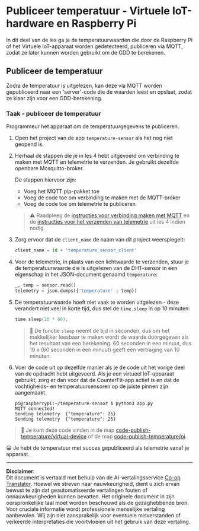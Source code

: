 <!--
CO_OP_TRANSLATOR_METADATA:
{
  "original_hash": "4efc74299e19f5d08f2f3f34451a11ba",
  "translation_date": "2025-08-27T21:04:05+00:00",
  "source_file": "2-farm/lessons/1-predict-plant-growth/single-board-computer-temp-publish.md",
  "language_code": "nl"
}
-->
# Publiceer temperatuur - Virtuele IoT-hardware en Raspberry Pi

In dit deel van de les ga je de temperatuurwaarden die door de Raspberry Pi of het Virtuele IoT-apparaat worden gedetecteerd, publiceren via MQTT, zodat ze later kunnen worden gebruikt om de GDD te berekenen.

## Publiceer de temperatuur

Zodra de temperatuur is uitgelezen, kan deze via MQTT worden gepubliceerd naar een 'server'-code die de waarden leest en opslaat, zodat ze klaar zijn voor een GDD-berekening.

### Taak - publiceer de temperatuur

Programmeur het apparaat om de temperatuurgegevens te publiceren.

1. Open het project van de app `temperature-sensor` als het nog niet geopend is.

1. Herhaal de stappen die je in les 4 hebt uitgevoerd om verbinding te maken met MQTT en telemetrie te verzenden. Je gebruikt dezelfde openbare Mosquitto-broker.

    De stappen hiervoor zijn:

    - Voeg het MQTT pip-pakket toe
    - Voeg de code toe om verbinding te maken met de MQTT-broker
    - Voeg de code toe om telemetrie te publiceren

    > ⚠️ Raadpleeg de [instructies voor verbinding maken met MQTT](../../../1-getting-started/lessons/4-connect-internet/single-board-computer-mqtt.md) en de [instructies voor het verzenden van telemetrie](../../../1-getting-started/lessons/4-connect-internet/single-board-computer-telemetry.md) uit les 4 indien nodig.

1. Zorg ervoor dat de `client_name` de naam van dit project weerspiegelt:

    ```python
    client_name = id + 'temperature_sensor_client'
    ```

1. Voor de telemetrie, in plaats van een lichtwaarde te verzenden, stuur je de temperatuurwaarde die is uitgelezen van de DHT-sensor in een eigenschap in het JSON-document genaamd `temperature`:

    ```python
    _, temp = sensor.read()
    telemetry = json.dumps({'temperature' : temp})
    ```

1. De temperatuurwaarde hoeft niet vaak te worden uitgelezen - deze verandert niet veel in korte tijd, dus stel de `time.sleep` in op 10 minuten:

    ```cpp
    time.sleep(10 * 60);
    ```

    > 💁 De functie `sleep` neemt de tijd in seconden, dus om het makkelijker leesbaar te maken wordt de waarde doorgegeven als het resultaat van een berekening. 60 seconden in een minuut, dus 10 x (60 seconden in een minuut) geeft een vertraging van 10 minuten.

1. Voer de code uit op dezelfde manier als je de code uit het vorige deel van de opdracht hebt uitgevoerd. Als je een virtueel IoT-apparaat gebruikt, zorg er dan voor dat de CounterFit-app actief is en dat de vochtigheids- en temperatuursensoren op de juiste pinnen zijn aangemaakt.

    ```output
    pi@raspberrypi:~/temperature-sensor $ python3 app.py
    MQTT connected!
    Sending telemetry  {"temperature": 25}
    Sending telemetry  {"temperature": 25}
    ```

> 💁 Je kunt deze code vinden in de map [code-publish-temperature/virtual-device](../../../../../2-farm/lessons/1-predict-plant-growth/code-publish-temperature/virtual-device) of de map [code-publish-temperature/pi](../../../../../2-farm/lessons/1-predict-plant-growth/code-publish-temperature/pi).

😀 Je hebt de temperatuur met succes gepubliceerd als telemetrie vanaf je apparaat.

---

**Disclaimer**:  
Dit document is vertaald met behulp van de AI-vertalingsservice [Co-op Translator](https://github.com/Azure/co-op-translator). Hoewel we streven naar nauwkeurigheid, dient u zich ervan bewust te zijn dat geautomatiseerde vertalingen fouten of onnauwkeurigheden kunnen bevatten. Het originele document in zijn oorspronkelijke taal moet worden beschouwd als de gezaghebbende bron. Voor cruciale informatie wordt professionele menselijke vertaling aanbevolen. Wij zijn niet aansprakelijk voor eventuele misverstanden of verkeerde interpretaties die voortvloeien uit het gebruik van deze vertaling.